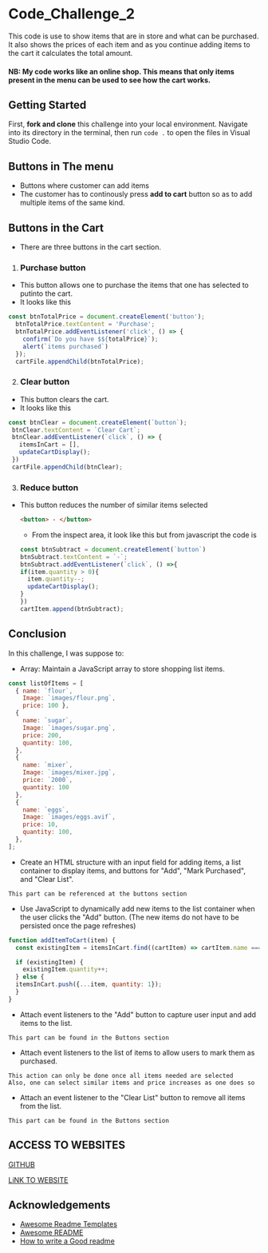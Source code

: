 
# Code_Challenge_2

This code is use to show items that are in store and what can be purchased.
It also shows the prices of each item and as you continue adding items to the cart it calculates the total amount.

#### NB: My code works like an online shop. This means that only items present in the menu can be used to see how the cart works.



## Getting Started

First, **fork and clone** this challenge into your local
environment. Navigate into its directory in the terminal, then run `code .` to
open the files in Visual Studio Code.
    
## Buttons in The menu

- Buttons where customer can add items
- The customer has to continously press **add to cart** button so as to add multiple items of the same kind.

## Buttons in the Cart 
- There are three buttons in the cart section.
1. ### Purchase button
- This button allows one to purchase the items that one has selected to putinto the cart.
- It looks like this
```js
const btnTotalPrice = document.createElement('button');
  btnTotalPrice.textContent = 'Purchase';
  btnTotalPrice.addEventListener('click', () => {
    confirm(`Do you have $${totalPrice}`);
    alert(`items purchased`)
  });
  cartFile.appendChild(btnTotalPrice);
```

2. ### Clear button
 - This button clears the cart.
 - It looks like this
 ```js
 const btnClear = document.createElement(`button`);
  btnClear.textContent = `Clear Cart`;
  btnClear.addEventListener(`click`, () => {
    itemsInCart = [],
    updateCartDisplay();
  })
  cartFile.appendChild(btnClear);
 ```

3. ### Reduce button 
  - This button reduces the number of similar items selected
    ````html
    <button> - </button>
    ````
    - From the inspect area, it look like this but from javascript the code is 
    ```js
    const btnSubtract = document.createElement(`button`)
    btnSubtract.textContent = `-`;
    btnSubtract.addEventListener(`click`, () =>{
    if(item.quantity > 0){
      item.quantity--;
      updateCartDisplay();
    }
    })
    cartItem.append(btnSubtract);
    ```
## Conclusion

In this challenge, I was suppose to:

- Array: Maintain a JavaScript array to store shopping list items.
```js
const listOfItems = [
  { name: `flour`,
    Image: `images/flour.png`,
    price: 100 },
  {
    name: `sugar`,
    Image: `images/sugar.png`,
    price: 200,
    quantity: 100,
  },
  {
    name: `mixer`,
    Image: `images/mixer.jpg`,
    price: `2000`,
    quantity: 100
  },
  {
    name: `eggs`,
    Image: `images/eggs.avif`,
    price: 10,
    quantity: 100,
  },
];
```
- Create an HTML structure with an input field for adding items, a list container to display items, and buttons for "Add", "Mark Purchased", and "Clear List".
```
This part can be referenced at the buttons section
```

- Use JavaScript to dynamically add new items to the list container when the user clicks the "Add" button. (The new items do not have to be persisted once the page refreshes)
```js
function addItemToCart(item) {
  const existingItem = itemsInCart.find((cartItem) => cartItem.name === item.name);

  if (existingItem) {
    existingItem.quantity++;
  } else {
  itemsInCart.push({...item, quantity: 1});
  }
}
```
- Attach event listeners to the "Add" button to capture user input and add items to the list.
```
This part can be found in the Buttons section 
```
- Attach event listeners to the list of items to allow users to mark them as purchased.
```
This action can only be done once all items needed are selected
Also, one can select similar items and price increases as one does so 
```
- Attach an event listener to the "Clear List" button to remove all items from the list.
```
This part can be found in the Buttons section 
```






## ACCESS TO WEBSITES
[GITHUB](https://github.com/Nathan-Mwai)

[LiNK TO WEBSITE](https://nathan-mwai.github.io/code_challenge_2/)



## Acknowledgements

 - [Awesome Readme Templates](https://awesomeopensource.com/project/elangosundar/awesome-README-templates)
 - [Awesome README](https://github.com/matiassingers/awesome-readme)
 - [How to write a Good readme](https://bulldogjob.com/news/449-how-to-write-a-good-readme-for-your-github-project)

